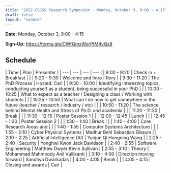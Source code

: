 ```yaml
---
title: "2022 CSGSG Research Symposium - Monday, October 3, 9:00 - 4:15"
draft: false
layout: "nodate"
---
```

**Date:** Monday, October 3, 9:00 - 4:15

**Sign-Up:** https://forms.gle/CWfQmxWorPtM4vQs8


## Schedule

| Time | Plan | Presenter |
| --- | --- | --- | --- |
| 9:00 - 9:20  | Check in + Breakfast |  |
| 9:20 - 9:30 |  Welcome and Intro | Rory |
| 9:30 - 11:20  | The PhD Process | Hosted: Carl |
| 9:30 - 10:00 |  Identifying interesting topics, conducting yourself as a student, being successful in your PhD |  |
| 10:00 - 10:25  | What to expect as a teacher / Designing a class / Working with students |  |
| 10:25 - 10:50 |  What can I do now to get somewhere in the future (teacher / research / Industry / etc) |  |
| 10:50 - 11:20  | The science behind Mental Health and Stress of Ph.D. and academia |  |
| 11:20 - 11:30 |  Break |  |
| 11:30 - 12:15  | Poster Session 1 |  |
| 12:00 - 12:45 |  Lunch |  |
| 12:45 - 1:30 |  Poster Session 2 |  |
| 1:30 - 1:40 |  Break |  |
| 1:40 - 4:00 |  Core Research Areas and |  |
| 1:40 - 1:55  | Computer Systems Architecture |  |
| 1:55 - 2:10 |  Cyber Physical Systems  | Madhur Behl Sebastian Elbaum |
| 2:10 - 2:25  | Artificial Intelligence (AI)  | Yanjun Qi Hongning Wang |
| 2:25 - 2:40 |  Security  | Yonghwi Kwon Jack Davidson |
| 2:40 - 2:55 |  Software Engineering  | Matthew Dwyer Kevin Sullivan |
| 2:55 - 3:10 |  Theory | Mohammad Mahmoody Anil Vullikanti |
| 3:10 - 4:00 |  Direction moving forward  | Sandhya Dwarkadas |
| 4:00 - 4:05 |  Break |  |
| 4:05 - 4:15 |  Closing and awards |  Carl |
